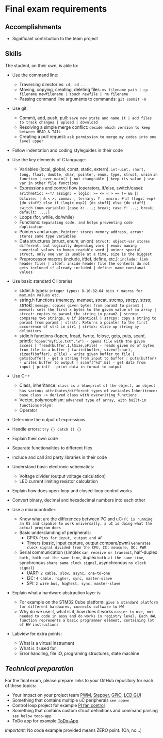 # Final exam requirements

## Accomplishments

 -  Significant contribution to the team project

## Skills

The student, on their own, is able to:

 -  Use the command line:
     -  Traversing directories: `cd, cd ..`
     -  Moving, copying, creating, deleting files: `mv filename path | cp filename newfilename | touch newfile | rm filename`
     -  Passing command line arguments to commands: `git commit -m`
 -  Use git:
     -  Commit, add, push, pull: `save new state and name it | add files to track changes | upload | download`
     -  Resolving a simple merge conflict: `decide which version to keep between HEAD & TAIL`
     -  Creating a pull request: `ask permission to merge my codes into one level upper`
 -  Follow indentation and coding styleguides in their code


 -  Use the key elements of C language:
     -  Variables (local, global, const, static, extern): `int-uint, short, long, float, double, char, pointer, enum, type, struct, union` `in function | over main() | not changeable | keep its value | use var in other file functions`
     -  Expressions and control flow (operators, if/else, switch/case): `arithmetic: +-*/ assign: = logic: >= <= < > == != && || bitwise: | & < >, comma: , ternary: ? : macro: #`
     `if (logic exp) {do stuff} else if (logic exp2) {do stuff} else {do stuff}`
     `switch (num variable) {case X: ...; break; case Y: ...; break; default: ...;}`
     -  Loops (for, while, do/while)
     -  Functions: `Separating code, and helps preventing code duplication`
     -  Pointers and arrays: `Pointer: stores memory address, array: stores same type variables`
     -  Data structures (struct, enum, union): `Struct: object-var stores different, but logically depending vars | enum: naming numerical values to human readable word | union: special struct, only one var is usable at a time, size is the biggest`
     -  Preprocessor macros (include, ifdef, define, etc.): `include: link header files | ifdef: inside header file the contents do not gets included if already included | define: name constanat values`
 -  Use basic standard C libraries
     -  stdint.h types: `integer types: 8-16-32-64 bits + macros for max,min values etc.`
     -  string.h functions (memcpy, memset, strcat, strcmp, strcpy, strstr, strtok): `memcpy: copies given bytes from param2 to param1 | memset: sets the first x bytes to the given value of an array | strcat: copies to param1 the string in param2 | strcmp: compares two strings, 0 if identical | strcpy: copy a string to param1 from param2 | strstr: Returns a pointer to the first occurrence of str2 in str1 | strtok: slice up string by delimiters`
     -  stdio.h functions (fopen, fread, fwrite, fclose, gets, puts, scanf, printf): `fopen("myfile.txt","w") - opens file with the given access | fread(buffer,1,lSize,pFile) - reads given no of bytes from file to a buffer | fwrite(buffer, sizeof(char), sizeof(buffer), pFile) - write given buffer to file | gets(buffer) - get a string from input to buffer | puts(buffer) - writes buffer to output | scanf("%d",&i) - get data from input | printf - print data in format to output`     
 -  Use C++
     -  Class, inheritance: `class is a blueprint of the object, an object has various attributes/different types of variables` `Inheritence: base class -> derived class with overwriting functions`
     -  Vector, polymorphism: `advanced type of array, with built-in functions` `Polym: `
     -  Operator  
 -  Determine the output of expressions
 -  Handle errors: `try {} catch () {}`
 -  Explain their own code
 -  Separate functionalities to different files
 -  Include and call 3rd party libraries in their code


 -  Understand basic electronic schematics:
     -  Voltage divider (output voltage calculation)
     -  LED current limiting resistor calculation
 -  Explain how does open-loop and closed-loop control works
 -  Convert binary, decimal and hexadecimal numbers into each other
 -  Use a microcontroller:
     -  Know what are the differences between PC and uC: `PC is running an OS and capable to work universally, a uC is doing what the actual program does`
     -  Basic understanding of peripherals:
        - GPIO: `Pins for input, output and AF`
        - Timers (basic, input capture, output compare/pwm) `Generates clock signal divided from the CPU, IC: measure, OC: PWM`
     -  Serial communication (simplex `can receive or transmit`, half-duplex `both, both not the same time`, duplex `both at the same time`, synchronous `share same clock signal`, asynchronous `no clock signal`)
        - UART: `2 cable, slow, async, one-to-one`
        - I2C: `4 cable, higher, sync, master-slave`
        - SPI: `2 wire bus, highest, sync, master-slave`
  -  Explain what a hardware abstraction layer is
     -  For example on the STM32 Cube platform: `give a standard platform for different hardwares, connects software to HW`
     -  Why do we use it, what is it, how does it works `easier to use, not needed to code in assy and do works in registry level. Each HAL function represents a basic programmer element, containing lot of HW instructions`


 - Labview for extra points:
      - What is a virtual instrument
      - What is it used for
      - Error handling, file IO, programing structures, state machine

## *Technical preparation*

For the final exam, please prepare links to your GitHub repository for each of these topics:

  - Your impact on your project team [PWM](https://github.com/greenfox-academy/Static-DrawingRobot/blob/Development-Zoli/DrawingRobot/src/PWM.c), [Stepper](https://github.com/greenfox-academy/Static-DrawingRobot/blob/Development-Zoli/DrawingRobot/src/STEPPER.c), [GPIO](https://github.com/greenfox-academy/Static-DrawingRobot/blob/Development-Zoli/DrawingRobot/src/GPIO.c), [LCD GUI](https://github.com/greenfox-academy/Static-DrawingRobot/blob/Development-Zoli/DrawingRobot/src/LCD_GUI.c)
  - Something that contains multiple uC peripherals `see above`
   - Control loop project for example [PI fan control](https://github.com/greenfox-academy/Zoli-G/tree/master/week-09/day-4%265/PI_FAN_controller)
  - Something that contains custom struct definitions and command parsing `see below todo-app`
   - ToDo app for example [ToDo-App](https://github.com/greenfox-academy/Zoli-G/tree/master/week-04/day4%265%20-%20ToDoApp)

*Important:* No code example provided means ZERO point. (Oh, no...)
